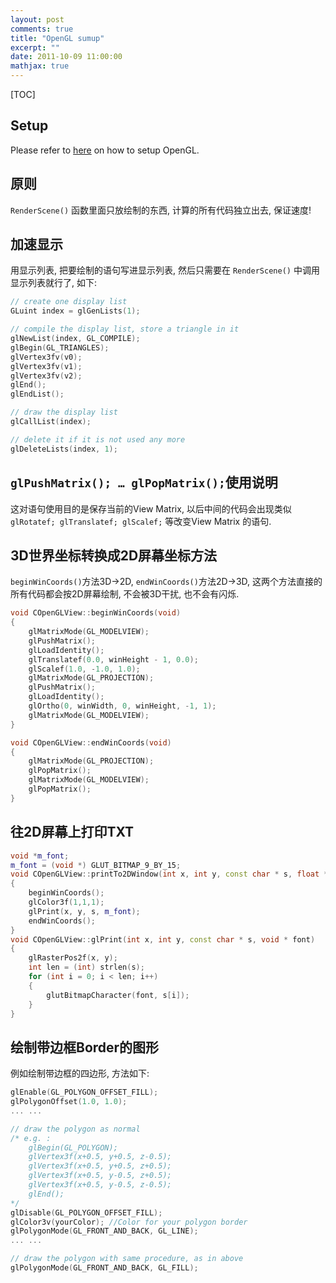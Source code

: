 ```yaml
---
layout: post
comments: true
title: "OpenGL sumup"
excerpt: ""
date: 2011-10-09 11:00:00
mathjax: true
---
```


[TOC]

## Setup
Please refer to [here](https://bitbucket.org/herohuyongtao/opengl-setup) on how to setup OpenGL.

## 原则
`RenderScene()` 函数里面只放绘制的东西, 计算的所有代码独立出去, 保证速度!

## 加速显示
用显示列表, 把要绘制的语句写进显示列表, 然后只需要在 `RenderScene()` 中调用显示列表就行了, 如下:

```cpp
// create one display list
GLuint index = glGenLists(1);

// compile the display list, store a triangle in it
glNewList(index, GL_COMPILE);
glBegin(GL_TRIANGLES);
glVertex3fv(v0);
glVertex3fv(v1);
glVertex3fv(v2);
glEnd();
glEndList();

// draw the display list
glCallList(index);

// delete it if it is not used any more
glDeleteLists(index, 1);
```

## `glPushMatrix(); … glPopMatrix();`使用说明
这对语句使用目的是保存当前的View Matrix, 以后中间的代码会出现类似 `glRotatef; glTranslatef; glScalef;` 等改变View Matrix 的语句.

## 3D世界坐标转换成2D屏幕坐标方法
`beginWinCoords()`方法3D->2D, `endWinCoords()`方法2D->3D, 这两个方法直接的所有代码都会按2D屏幕绘制, 不会被3D干扰, 也不会有闪烁.

```cpp
void COpenGLView::beginWinCoords(void)
{
    glMatrixMode(GL_MODELVIEW);
    glPushMatrix();
    glLoadIdentity();
    glTranslatef(0.0, winHeight - 1, 0.0);
    glScalef(1.0, -1.0, 1.0);
    glMatrixMode(GL_PROJECTION);
    glPushMatrix();
    glLoadIdentity();
    glOrtho(0, winWidth, 0, winHeight, -1, 1);
    glMatrixMode(GL_MODELVIEW);
}

void COpenGLView::endWinCoords(void)
{
    glMatrixMode(GL_PROJECTION);
    glPopMatrix();
    glMatrixMode(GL_MODELVIEW);
    glPopMatrix();
}
```

## 往2D屏幕上打印TXT
```cpp
void *m_font;
m_font = (void *) GLUT_BITMAP_9_BY_15;
void COpenGLView::printTo2DWindow(int x, int y, const char * s, float * color)
{
    beginWinCoords();
    glColor3f(1,1,1);
    glPrint(x, y, s, m_font);
    endWinCoords();
}
void COpenGLView::glPrint(int x, int y, const char * s, void * font)
{
    glRasterPos2f(x, y);
    int len = (int) strlen(s);
    for (int i = 0; i < len; i++)
    {
        glutBitmapCharacter(font, s[i]);
    }
}
```

## 绘制带边框Border的图形
例如绘制带边框的四边形, 方法如下:

```cpp
glEnable(GL_POLYGON_OFFSET_FILL);
glPolygonOffset(1.0, 1.0);
... ...

// draw the polygon as normal
/* e.g. :
    glBegin(GL_POLYGON);
    glVertex3f(x+0.5, y+0.5, z-0.5);
    glVertex3f(x+0.5, y+0.5, z+0.5);
    glVertex3f(x+0.5, y-0.5, z+0.5);
    glVertex3f(x+0.5, y-0.5, z-0.5);
    glEnd();
*/
glDisable(GL_POLYGON_OFFSET_FILL);
glColor3v(yourColor); //Color for your polygon border
glPolygonMode(GL_FRONT_AND_BACK, GL_LINE);
... ...

// draw the polygon with same procedure, as in above
glPolygonMode(GL_FRONT_AND_BACK, GL_FILL);
```
